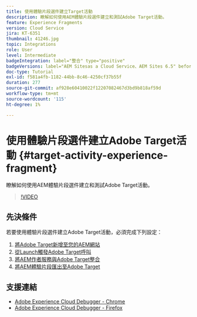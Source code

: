 ```yaml
---
title: 使用體驗片段選件建立Target活動
description: 瞭解如何使用AEM體驗片段選件建立和測試Adobe Target活動。
feature: Experience Fragments
version: Cloud Service
jira: KT-6351
thumbnail: 41246.jpg
topic: Integrations
role: User
level: Intermediate
badgeIntegration: label="整合" type="positive"
badgeVersions: label="AEM Sitesas a Cloud Service、AEM Sites 6.5" before-title="false"
doc-type: Tutorial
exl-id: f581a4fb-1182-44bb-8c46-4250cf37b55f
duration: 277
source-git-commit: af928e60410022f12207082467d3bd9b818af59d
workflow-type: tm+mt
source-wordcount: '115'
ht-degree: 1%

---
```


# 使用體驗片段選件建立Adobe Target活動 {#target-activity-experience-fragment}

瞭解如何使用AEM體驗片段選件建立和測試Adobe Target活動。

>[!VIDEO](https://video.tv.adobe.com/v/41246?quality=12&learn=on)

## 先決條件

若要使用體驗片段選件建立Adobe Target活動，必須完成下列設定：

1. [將Adobe Target新增至您的AEM網站](./add-target-launch-extension.md)
1. [從Launch觸發Adobe Target呼叫](./load-and-fire-target.md)
1. [將AEM作者服務與Adobe Target整合](./setup-aem-target-cloud-service.md)
1. [將AEM體驗片段匯出至Adobe Target](./export-experience-fragment-target.md)

## 支援連結

* [Adobe Experience Cloud Debugger - Chrome](https://chrome.google.com/webstore/detail/adobe-experience-platform/bfnnokhpnncpkdmbokanobigaccjkpob)
* [Adobe Experience Cloud Debugger - Firefox](https://addons.mozilla.org/en-US/firefox/addon/adobe-experience-platform-dbg/)
